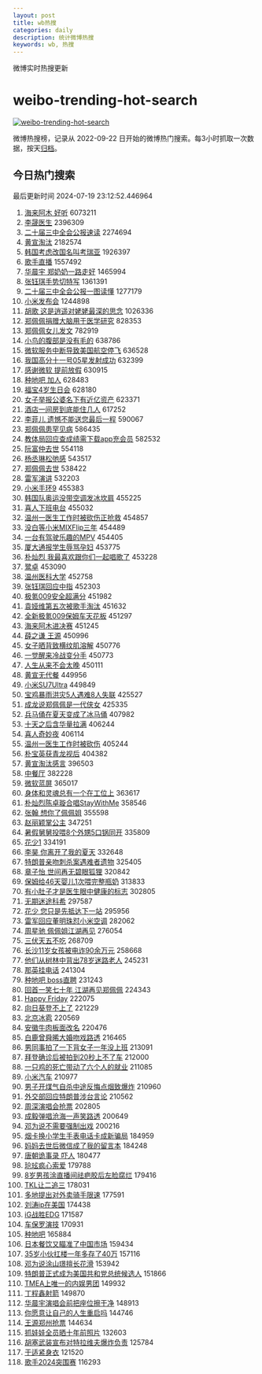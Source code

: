 ```yaml
---
layout: post
title: wb热搜
categories: daily
description: 统计微博热搜
keywords: wb, 热搜
---
```


微博实时热搜更新

# weibo-trending-hot-search

[![weibo-trending-hot-search](https://github.com/ameizi/weibo-trending-hot-search/actions/workflows/ci.yml/badge.svg)](https://github.com/ameizi/weibo-trending-hot-search/actions/workflows/ci.yml)

微博热搜榜，记录从 2022-09-22 日开始的微博热门搜索。每3小时抓取一次数据，按天[归档](./archives)。

## 今日热门搜索

<!-- BEGIN --> 
最后更新时间 2024-07-19 23:12:52.446964 
1. [海来阿木 好听](https://s.weibo.com/weibo?q=%E6%B5%B7%E6%9D%A5%E9%98%BF%E6%9C%A8%20%E5%A5%BD%E5%90%AC&t=31&band_rank=1&Refer=top) 6073211
1. [李晟医生](https://s.weibo.com/weibo?q=%E6%9D%8E%E6%99%9F%E5%8C%BB%E7%94%9F&t=31&band_rank=2&Refer=top) 2396309
1. [二十届三中全会公报速读](https://s.weibo.com/weibo?q=%23%E4%BA%8C%E5%8D%81%E5%B1%8A%E4%B8%89%E4%B8%AD%E5%85%A8%E4%BC%9A%E5%85%AC%E6%8A%A5%E9%80%9F%E8%AF%BB%23&t=31&band_rank=3&Refer=top) 2274694
1. [黄宣淘汰](https://s.weibo.com/weibo?q=%E9%BB%84%E5%AE%A3%E6%B7%98%E6%B1%B0&t=31&band_rank=4&Refer=top) 2182574
1. [韩国考虑改国名叫考瑞亚](https://s.weibo.com/weibo?q=%23%E9%9F%A9%E5%9B%BD%E8%80%83%E8%99%91%E6%94%B9%E5%9B%BD%E5%90%8D%E5%8F%AB%E8%80%83%E7%91%9E%E4%BA%9A%23&t=31&band_rank=1&Refer=top) 1926397
1. [歌手直播](https://s.weibo.com/weibo?q=%E6%AD%8C%E6%89%8B%E7%9B%B4%E6%92%AD&t=31&band_rank=1&Refer=top) 1557492
1. [华晨宇 郑奶奶一路走好](https://s.weibo.com/weibo?q=%E5%8D%8E%E6%99%A8%E5%AE%87%20%E9%83%91%E5%A5%B6%E5%A5%B6%E4%B8%80%E8%B7%AF%E8%B5%B0%E5%A5%BD&t=31&band_rank=2&Refer=top) 1465994
1. [张钰琪手势切特写](https://s.weibo.com/weibo?q=%E5%BC%A0%E9%92%B0%E7%90%AA%E6%89%8B%E5%8A%BF%E5%88%87%E7%89%B9%E5%86%99&t=31&band_rank=5&Refer=top) 1361391
1. [二十届三中全会公报一图读懂](https://s.weibo.com/weibo?q=%23%E4%BA%8C%E5%8D%81%E5%B1%8A%E4%B8%89%E4%B8%AD%E5%85%A8%E4%BC%9A%E5%85%AC%E6%8A%A5%E4%B8%80%E5%9B%BE%E8%AF%BB%E6%87%82%23&t=31&band_rank=3&Refer=top) 1277179
1. [小米发布会](https://s.weibo.com/weibo?q=%E5%B0%8F%E7%B1%B3%E5%8F%91%E5%B8%83%E4%BC%9A&t=31&band_rank=4&Refer=top) 1244898
1. [胡歌 这是逍遥对姥姥最深的思念](https://s.weibo.com/weibo?q=%E8%83%A1%E6%AD%8C%20%E8%BF%99%E6%98%AF%E9%80%8D%E9%81%A5%E5%AF%B9%E5%A7%A5%E5%A7%A5%E6%9C%80%E6%B7%B1%E7%9A%84%E6%80%9D%E5%BF%B5&t=31&band_rank=2&Refer=top) 1026336
1. [郑佩佩捐赠大脑用于医学研究](https://s.weibo.com/weibo?q=%23%E9%83%91%E4%BD%A9%E4%BD%A9%E6%8D%90%E8%B5%A0%E5%A4%A7%E8%84%91%E7%94%A8%E4%BA%8E%E5%8C%BB%E5%AD%A6%E7%A0%94%E7%A9%B6%23&t=31&band_rank=6&Refer=top) 828353
1. [郑佩佩女儿发文](https://s.weibo.com/weibo?q=%23%E9%83%91%E4%BD%A9%E4%BD%A9%E5%A5%B3%E5%84%BF%E5%8F%91%E6%96%87%23&t=31&band_rank=7&Refer=top) 782919
1. [小鸟的腹部是没有毛的](https://s.weibo.com/weibo?q=%E5%B0%8F%E9%B8%9F%E7%9A%84%E8%85%B9%E9%83%A8%E6%98%AF%E6%B2%A1%E6%9C%89%E6%AF%9B%E7%9A%84&t=31&band_rank=4&Refer=top) 638786
1. [微软服务中断导致美国航空停飞](https://s.weibo.com/weibo?q=%23%E5%BE%AE%E8%BD%AF%E6%9C%8D%E5%8A%A1%E4%B8%AD%E6%96%AD%E5%AF%BC%E8%87%B4%E7%BE%8E%E5%9B%BD%E8%88%AA%E7%A9%BA%E5%81%9C%E9%A3%9E%23&t=31&band_rank=5&Refer=top) 636528
1. [我国高分十一号05星发射成功](https://s.weibo.com/weibo?q=%23%E6%88%91%E5%9B%BD%E9%AB%98%E5%88%86%E5%8D%81%E4%B8%80%E5%8F%B705%E6%98%9F%E5%8F%91%E5%B0%84%E6%88%90%E5%8A%9F%23&t=31&band_rank=8&Refer=top) 632399
1. [感谢微软 提前放假](https://s.weibo.com/weibo?q=%E6%84%9F%E8%B0%A2%E5%BE%AE%E8%BD%AF%20%E6%8F%90%E5%89%8D%E6%94%BE%E5%81%87&t=31&band_rank=9&Refer=top) 630915
1. [种地吧 加人](https://s.weibo.com/weibo?q=%E7%A7%8D%E5%9C%B0%E5%90%A7%20%E5%8A%A0%E4%BA%BA&t=31&band_rank=10&Refer=top) 628483
1. [福宝4岁生日会](https://s.weibo.com/weibo?q=%23%E7%A6%8F%E5%AE%9D4%E5%B2%81%E7%94%9F%E6%97%A5%E4%BC%9A%23&t=31&band_rank=11&Refer=top) 628180
1. [女子举报公婆名下有近亿资产](https://s.weibo.com/weibo?q=%23%E5%A5%B3%E5%AD%90%E4%B8%BE%E6%8A%A5%E5%85%AC%E5%A9%86%E5%90%8D%E4%B8%8B%E6%9C%89%E8%BF%91%E4%BA%BF%E8%B5%84%E4%BA%A7%23&t=31&band_rank=12&Refer=top) 623371
1. [酒店一间房到底能住几人](https://s.weibo.com/weibo?q=%23%E9%85%92%E5%BA%97%E4%B8%80%E9%97%B4%E6%88%BF%E5%88%B0%E5%BA%95%E8%83%BD%E4%BD%8F%E5%87%A0%E4%BA%BA%23&t=31&band_rank=8&Refer=top) 617252
1. [李菲儿 遗憾不能送您最后一程](https://s.weibo.com/weibo?q=%E6%9D%8E%E8%8F%B2%E5%84%BF%20%E9%81%97%E6%86%BE%E4%B8%8D%E8%83%BD%E9%80%81%E6%82%A8%E6%9C%80%E5%90%8E%E4%B8%80%E7%A8%8B&t=31&band_rank=13&Refer=top) 590067
1. [郑佩佩患罕见病](https://s.weibo.com/weibo?q=%23%E9%83%91%E4%BD%A9%E4%BD%A9%E6%82%A3%E7%BD%95%E8%A7%81%E7%97%85%23&t=31&band_rank=14&Refer=top) 586435
1. [教体局回应查成绩需下载app充会员](https://s.weibo.com/weibo?q=%23%E6%95%99%E4%BD%93%E5%B1%80%E5%9B%9E%E5%BA%94%E6%9F%A5%E6%88%90%E7%BB%A9%E9%9C%80%E4%B8%8B%E8%BD%BDapp%E5%85%85%E4%BC%9A%E5%91%98%23&t=31&band_rank=10&Refer=top) 582532
1. [阮富仲去世](https://s.weibo.com/weibo?q=%23%E9%98%AE%E5%AF%8C%E4%BB%B2%E5%8E%BB%E4%B8%96%23&t=31&band_rank=11&Refer=top) 554118
1. [杨丞琳松弛感](https://s.weibo.com/weibo?q=%23%E6%9D%A8%E4%B8%9E%E7%90%B3%E6%9D%BE%E5%BC%9B%E6%84%9F%23&t=31&band_rank=12&Refer=top) 543517
1. [郑佩佩去世](https://s.weibo.com/weibo?q=%E9%83%91%E4%BD%A9%E4%BD%A9%E5%8E%BB%E4%B8%96&t=31&band_rank=15&Refer=top) 538422
1. [雷军演讲](https://s.weibo.com/weibo?q=%E9%9B%B7%E5%86%9B%E6%BC%94%E8%AE%B2&t=31&band_rank=7&Refer=top) 532203
1. [小米手环9](https://s.weibo.com/weibo?q=%E5%B0%8F%E7%B1%B3%E6%89%8B%E7%8E%AF9&t=31&band_rank=8&Refer=top) 455383
1. [韩国队奥运没带空调发冰坎肩](https://s.weibo.com/weibo?q=%23%E9%9F%A9%E5%9B%BD%E9%98%9F%E5%A5%A5%E8%BF%90%E6%B2%A1%E5%B8%A6%E7%A9%BA%E8%B0%83%E5%8F%91%E5%86%B0%E5%9D%8E%E8%82%A9%23&t=31&band_rank=29&Refer=top) 455225
1. [喜人下班电台](https://s.weibo.com/weibo?q=%23%E5%96%9C%E4%BA%BA%E4%B8%8B%E7%8F%AD%E7%94%B5%E5%8F%B0%23&t=31&band_rank=10&Refer=top) 455032
1. [温州一医生工作时被砍伤正抢救](https://s.weibo.com/weibo?q=%23%E6%B8%A9%E5%B7%9E%E4%B8%80%E5%8C%BB%E7%94%9F%E5%B7%A5%E4%BD%9C%E6%97%B6%E8%A2%AB%E7%A0%8D%E4%BC%A4%E6%AD%A3%E6%8A%A2%E6%95%91%23&t=31&band_rank=11&Refer=top) 454857
1. [没白等小米MIXFlip三年](https://s.weibo.com/weibo?q=%23%E6%B2%A1%E7%99%BD%E7%AD%89%E5%B0%8F%E7%B1%B3MIXFlip%E4%B8%89%E5%B9%B4%23&t=31&band_rank=12&Refer=top) 454489
1. [一台有驾驶乐趣的MPV](https://s.weibo.com/weibo?q=%23%E4%B8%80%E5%8F%B0%E6%9C%89%E9%A9%BE%E9%A9%B6%E4%B9%90%E8%B6%A3%E7%9A%84MPV%23&t=31&band_rank=13&Refer=top) 454405
1. [厦大通报学生辱骂孕妇](https://s.weibo.com/weibo?q=%23%E5%8E%A6%E5%A4%A7%E9%80%9A%E6%8A%A5%E5%AD%A6%E7%94%9F%E8%BE%B1%E9%AA%82%E5%AD%95%E5%A6%87%23&t=31&band_rank=15&Refer=top) 453775
1. [朴灿烈 我最喜欢跟你们一起唱歌了](https://s.weibo.com/weibo?q=%E6%9C%B4%E7%81%BF%E7%83%88%20%E6%88%91%E6%9C%80%E5%96%9C%E6%AC%A2%E8%B7%9F%E4%BD%A0%E4%BB%AC%E4%B8%80%E8%B5%B7%E5%94%B1%E6%AD%8C%E4%BA%86&t=31&band_rank=17&Refer=top) 453228
1. [鹭卓](https://s.weibo.com/weibo?q=%E9%B9%AD%E5%8D%93&t=31&band_rank=18&Refer=top) 453090
1. [温州医科大学](https://s.weibo.com/weibo?q=%E6%B8%A9%E5%B7%9E%E5%8C%BB%E7%A7%91%E5%A4%A7%E5%AD%A6&t=31&band_rank=19&Refer=top) 452758
1. [张钰琪回应中指](https://s.weibo.com/weibo?q=%E5%BC%A0%E9%92%B0%E7%90%AA%E5%9B%9E%E5%BA%94%E4%B8%AD%E6%8C%87&t=31&band_rank=21&Refer=top) 452303
1. [极氪009安全超满分](https://s.weibo.com/weibo?q=%23%E6%9E%81%E6%B0%AA009%E5%AE%89%E5%85%A8%E8%B6%85%E6%BB%A1%E5%88%86%23&t=31&band_rank=23&Refer=top) 451982
1. [袁娅维第五次被歌手淘汰](https://s.weibo.com/weibo?q=%23%E8%A2%81%E5%A8%85%E7%BB%B4%E7%AC%AC%E4%BA%94%E6%AC%A1%E8%A2%AB%E6%AD%8C%E6%89%8B%E6%B7%98%E6%B1%B0%23&t=31&band_rank=24&Refer=top) 451632
1. [全新极氪009保姆车天花板](https://s.weibo.com/weibo?q=%23%E5%85%A8%E6%96%B0%E6%9E%81%E6%B0%AA009%E4%BF%9D%E5%A7%86%E8%BD%A6%E5%A4%A9%E8%8A%B1%E6%9D%BF%23&t=31&band_rank=25&Refer=top) 451297
1. [海来阿木进决赛](https://s.weibo.com/weibo?q=%23%E6%B5%B7%E6%9D%A5%E9%98%BF%E6%9C%A8%E8%BF%9B%E5%86%B3%E8%B5%9B%23&t=31&band_rank=26&Refer=top) 451245
1. [薛之谦 王源](https://s.weibo.com/weibo?q=%E8%96%9B%E4%B9%8B%E8%B0%A6%20%E7%8E%8B%E6%BA%90&t=31&band_rank=27&Refer=top) 450996
1. [女子晒背致横纹肌溶解](https://s.weibo.com/weibo?q=%23%E5%A5%B3%E5%AD%90%E6%99%92%E8%83%8C%E8%87%B4%E6%A8%AA%E7%BA%B9%E8%82%8C%E6%BA%B6%E8%A7%A3%23&t=31&band_rank=28&Refer=top) 450776
1. [一觉醒来冷战变分手](https://s.weibo.com/weibo?q=%E4%B8%80%E8%A7%89%E9%86%92%E6%9D%A5%E5%86%B7%E6%88%98%E5%8F%98%E5%88%86%E6%89%8B&t=31&band_rank=15&Refer=top) 450773
1. [人生从来不会太晚](https://s.weibo.com/weibo?q=%23%E4%BA%BA%E7%94%9F%E4%BB%8E%E6%9D%A5%E4%B8%8D%E4%BC%9A%E5%A4%AA%E6%99%9A%23&t=31&band_rank=30&Refer=top) 450111
1. [黄宣无代餐](https://s.weibo.com/weibo?q=%E9%BB%84%E5%AE%A3%E6%97%A0%E4%BB%A3%E9%A4%90&t=31&band_rank=31&Refer=top) 449956
1. [小米SU7Ultra](https://s.weibo.com/weibo?q=%E5%B0%8F%E7%B1%B3SU7Ultra&t=31&band_rank=32&Refer=top) 449849
1. [宝鸡暴雨洪灾5人遇难8人失联](https://s.weibo.com/weibo?q=%23%E5%AE%9D%E9%B8%A1%E6%9A%B4%E9%9B%A8%E6%B4%AA%E7%81%BE5%E4%BA%BA%E9%81%87%E9%9A%BE8%E4%BA%BA%E5%A4%B1%E8%81%94%23&t=31&band_rank=16&Refer=top) 425527
1. [成龙说郑佩佩是一代侠女](https://s.weibo.com/weibo?q=%23%E6%88%90%E9%BE%99%E8%AF%B4%E9%83%91%E4%BD%A9%E4%BD%A9%E6%98%AF%E4%B8%80%E4%BB%A3%E4%BE%A0%E5%A5%B3%23&t=31&band_rank=16&Refer=top) 425335
1. [兵马俑在夏天变成了冰马俑](https://s.weibo.com/weibo?q=%23%E5%85%B5%E9%A9%AC%E4%BF%91%E5%9C%A8%E5%A4%8F%E5%A4%A9%E5%8F%98%E6%88%90%E4%BA%86%E5%86%B0%E9%A9%AC%E4%BF%91%23&t=31&band_rank=17&Refer=top) 407982
1. [十天之后含华量拉满](https://s.weibo.com/weibo?q=%23%E5%8D%81%E5%A4%A9%E4%B9%8B%E5%90%8E%E5%90%AB%E5%8D%8E%E9%87%8F%E6%8B%89%E6%BB%A1%23&t=31&band_rank=18&Refer=top) 406244
1. [喜人奇妙夜](https://s.weibo.com/weibo?q=%E5%96%9C%E4%BA%BA%E5%A5%87%E5%A6%99%E5%A4%9C&t=31&band_rank=34&Refer=top) 406114
1. [温州一医生工作时被砍伤](https://s.weibo.com/weibo?q=%23%E6%B8%A9%E5%B7%9E%E4%B8%80%E5%8C%BB%E7%94%9F%E5%B7%A5%E4%BD%9C%E6%97%B6%E8%A2%AB%E7%A0%8D%E4%BC%A4%23&t=31&band_rank=19&Refer=top) 405244
1. [朴宝英获青龙视后](https://s.weibo.com/weibo?q=%23%E6%9C%B4%E5%AE%9D%E8%8B%B1%E8%8E%B7%E9%9D%92%E9%BE%99%E8%A7%86%E5%90%8E%23&t=31&band_rank=35&Refer=top) 404382
1. [黄宣淘汰感言](https://s.weibo.com/weibo?q=%23%E9%BB%84%E5%AE%A3%E6%B7%98%E6%B1%B0%E6%84%9F%E8%A8%80%23&t=31&band_rank=36&Refer=top) 396503
1. [中餐厅](https://s.weibo.com/weibo?q=%E4%B8%AD%E9%A4%90%E5%8E%85&t=31&band_rank=37&Refer=top) 382228
1. [微软蓝屏](https://s.weibo.com/weibo?q=%E5%BE%AE%E8%BD%AF%E8%93%9D%E5%B1%8F&t=31&band_rank=20&Refer=top) 365017
1. [身体和灵魂总有一个在工位上](https://s.weibo.com/weibo?q=%23%E8%BA%AB%E4%BD%93%E5%92%8C%E7%81%B5%E9%AD%82%E6%80%BB%E6%9C%89%E4%B8%80%E4%B8%AA%E5%9C%A8%E5%B7%A5%E4%BD%8D%E4%B8%8A%23&t=31&band_rank=38&Refer=top) 363617
1. [朴灿烈陈卓璇合唱StayWithMe](https://s.weibo.com/weibo?q=%23%E6%9C%B4%E7%81%BF%E7%83%88%E9%99%88%E5%8D%93%E7%92%87%E5%90%88%E5%94%B1StayWithMe%23&t=31&band_rank=39&Refer=top) 358546
1. [张翰 想你了佩佩姐](https://s.weibo.com/weibo?q=%E5%BC%A0%E7%BF%B0%20%E6%83%B3%E4%BD%A0%E4%BA%86%E4%BD%A9%E4%BD%A9%E5%A7%90&t=31&band_rank=21&Refer=top) 355598
1. [赵丽颖掌公主](https://s.weibo.com/weibo?q=%23%E8%B5%B5%E4%B8%BD%E9%A2%96%E6%8E%8C%E5%85%AC%E4%B8%BB%23&t=31&band_rank=22&Refer=top) 347251
1. [暑假舅舅投喂8个外甥5口锅同开](https://s.weibo.com/weibo?q=%23%E6%9A%91%E5%81%87%E8%88%85%E8%88%85%E6%8A%95%E5%96%828%E4%B8%AA%E5%A4%96%E7%94%A55%E5%8F%A3%E9%94%85%E5%90%8C%E5%BC%80%23&t=31&band_rank=40&Refer=top) 335809
1. [花少1](https://s.weibo.com/weibo?q=%E8%8A%B1%E5%B0%911&t=31&band_rank=23&Refer=top) 334191
1. [李昊 你离开了我的夏天](https://s.weibo.com/weibo?q=%E6%9D%8E%E6%98%8A%20%E4%BD%A0%E7%A6%BB%E5%BC%80%E4%BA%86%E6%88%91%E7%9A%84%E5%A4%8F%E5%A4%A9&t=31&band_rank=42&Refer=top) 332648
1. [特朗普亲吻刺杀案遇难者遗物](https://s.weibo.com/weibo?q=%23%E7%89%B9%E6%9C%97%E6%99%AE%E4%BA%B2%E5%90%BB%E5%88%BA%E6%9D%80%E6%A1%88%E9%81%87%E9%9A%BE%E8%80%85%E9%81%97%E7%89%A9%23&t=31&band_rank=40&Refer=top) 325405
1. [章子怡 世间再无碧眼狐狸](https://s.weibo.com/weibo?q=%E7%AB%A0%E5%AD%90%E6%80%A1%20%E4%B8%96%E9%97%B4%E5%86%8D%E6%97%A0%E7%A2%A7%E7%9C%BC%E7%8B%90%E7%8B%B8&t=31&band_rank=24&Refer=top) 320842
1. [保姆给46天婴儿1次喂完整瓶奶](https://s.weibo.com/weibo?q=%23%E4%BF%9D%E5%A7%86%E7%BB%9946%E5%A4%A9%E5%A9%B4%E5%84%BF1%E6%AC%A1%E5%96%82%E5%AE%8C%E6%95%B4%E7%93%B6%E5%A5%B6%23&t=31&band_rank=25&Refer=top) 313833
1. [有小肚子才是医生眼中健康的标志](https://s.weibo.com/weibo?q=%23%E6%9C%89%E5%B0%8F%E8%82%9A%E5%AD%90%E6%89%8D%E6%98%AF%E5%8C%BB%E7%94%9F%E7%9C%BC%E4%B8%AD%E5%81%A5%E5%BA%B7%E7%9A%84%E6%A0%87%E5%BF%97%23&t=31&band_rank=26&Refer=top) 302805
1. [无期迷途科希](https://s.weibo.com/weibo?q=%E6%97%A0%E6%9C%9F%E8%BF%B7%E9%80%94%E7%A7%91%E5%B8%8C&t=31&band_rank=17&Refer=top) 297587
1. [花少 您只是先抵达下一站](https://s.weibo.com/weibo?q=%E8%8A%B1%E5%B0%91%20%E6%82%A8%E5%8F%AA%E6%98%AF%E5%85%88%E6%8A%B5%E8%BE%BE%E4%B8%8B%E4%B8%80%E7%AB%99&t=31&band_rank=27&Refer=top) 295956
1. [雷军回应董明珠怼小米空调](https://s.weibo.com/weibo?q=%23%E9%9B%B7%E5%86%9B%E5%9B%9E%E5%BA%94%E8%91%A3%E6%98%8E%E7%8F%A0%E6%80%BC%E5%B0%8F%E7%B1%B3%E7%A9%BA%E8%B0%83%23&t=31&band_rank=45&Refer=top) 282062
1. [周星驰 佩佩姐江湖再见](https://s.weibo.com/weibo?q=%E5%91%A8%E6%98%9F%E9%A9%B0%20%E4%BD%A9%E4%BD%A9%E5%A7%90%E6%B1%9F%E6%B9%96%E5%86%8D%E8%A7%81&t=31&band_rank=28&Refer=top) 276054
1. [三伏天五不吃](https://s.weibo.com/weibo?q=%23%E4%B8%89%E4%BC%8F%E5%A4%A9%E4%BA%94%E4%B8%8D%E5%90%83%23&t=31&band_rank=29&Refer=top) 268709
1. [长沙11岁女孩被电诈90余万元](https://s.weibo.com/weibo?q=%23%E9%95%BF%E6%B2%9911%E5%B2%81%E5%A5%B3%E5%AD%A9%E8%A2%AB%E7%94%B5%E8%AF%8890%E4%BD%99%E4%B8%87%E5%85%83%23&t=31&band_rank=18&Refer=top) 258668
1. [他们从树林中背出78岁迷路老人](https://s.weibo.com/weibo?q=%23%E4%BB%96%E4%BB%AC%E4%BB%8E%E6%A0%91%E6%9E%97%E4%B8%AD%E8%83%8C%E5%87%BA78%E5%B2%81%E8%BF%B7%E8%B7%AF%E8%80%81%E4%BA%BA%23&t=31&band_rank=30&Refer=top) 245231
1. [那英挂电话](https://s.weibo.com/weibo?q=%23%E9%82%A3%E8%8B%B1%E6%8C%82%E7%94%B5%E8%AF%9D%23&t=31&band_rank=47&Refer=top) 241304
1. [种地吧 boss直聘](https://s.weibo.com/weibo?q=%E7%A7%8D%E5%9C%B0%E5%90%A7%20boss%E7%9B%B4%E8%81%98&t=31&band_rank=31&Refer=top) 231243
1. [回首一笑七十年 江湖再见郑佩佩](https://s.weibo.com/weibo?q=%E5%9B%9E%E9%A6%96%E4%B8%80%E7%AC%91%E4%B8%83%E5%8D%81%E5%B9%B4%20%E6%B1%9F%E6%B9%96%E5%86%8D%E8%A7%81%E9%83%91%E4%BD%A9%E4%BD%A9&t=31&band_rank=48&Refer=top) 224343
1. [Happy Friday](https://s.weibo.com/weibo?q=Happy%20Friday&t=31&band_rank=32&Refer=top) 222075
1. [向日葵登不上了](https://s.weibo.com/weibo?q=%E5%90%91%E6%97%A5%E8%91%B5%E7%99%BB%E4%B8%8D%E4%B8%8A%E4%BA%86&t=31&band_rank=33&Refer=top) 221229
1. [北京冰雹](https://s.weibo.com/weibo?q=%E5%8C%97%E4%BA%AC%E5%86%B0%E9%9B%B9&t=31&band_rank=49&Refer=top) 220569
1. [安徽牛肉板面改名](https://s.weibo.com/weibo?q=%23%E5%AE%89%E5%BE%BD%E7%89%9B%E8%82%89%E6%9D%BF%E9%9D%A2%E6%94%B9%E5%90%8D%23&t=31&band_rank=34&Refer=top) 220476
1. [白鹿曾舜晞大婚吻戏路透](https://s.weibo.com/weibo?q=%23%E7%99%BD%E9%B9%BF%E6%9B%BE%E8%88%9C%E6%99%9E%E5%A4%A7%E5%A9%9A%E5%90%BB%E6%88%8F%E8%B7%AF%E9%80%8F%23&t=31&band_rank=35&Refer=top) 216465
1. [男同事拍了一下背女子一年没上班](https://s.weibo.com/weibo?q=%23%E7%94%B7%E5%90%8C%E4%BA%8B%E6%8B%8D%E4%BA%86%E4%B8%80%E4%B8%8B%E8%83%8C%E5%A5%B3%E5%AD%90%E4%B8%80%E5%B9%B4%E6%B2%A1%E4%B8%8A%E7%8F%AD%23&t=31&band_rank=36&Refer=top) 213091
1. [拜登确诊后被拍到20秒上不了车](https://s.weibo.com/weibo?q=%23%E6%8B%9C%E7%99%BB%E7%A1%AE%E8%AF%8A%E5%90%8E%E8%A2%AB%E6%8B%8D%E5%88%B020%E7%A7%92%E4%B8%8A%E4%B8%8D%E4%BA%86%E8%BD%A6%23&t=31&band_rank=37&Refer=top) 212000
1. [一只鸡的死亡带动了六个人的就业](https://s.weibo.com/weibo?q=%E4%B8%80%E5%8F%AA%E9%B8%A1%E7%9A%84%E6%AD%BB%E4%BA%A1%E5%B8%A6%E5%8A%A8%E4%BA%86%E5%85%AD%E4%B8%AA%E4%BA%BA%E7%9A%84%E5%B0%B1%E4%B8%9A&t=31&band_rank=21&Refer=top) 211085
1. [小米汽车](https://s.weibo.com/weibo?q=%E5%B0%8F%E7%B1%B3%E6%B1%BD%E8%BD%A6&t=31&band_rank=22&Refer=top) 210977
1. [男子开煤气自杀中途反悔点烟致爆炸](https://s.weibo.com/weibo?q=%23%E7%94%B7%E5%AD%90%E5%BC%80%E7%85%A4%E6%B0%94%E8%87%AA%E6%9D%80%E4%B8%AD%E9%80%94%E5%8F%8D%E6%82%94%E7%82%B9%E7%83%9F%E8%87%B4%E7%88%86%E7%82%B8%23&t=31&band_rank=23&Refer=top) 210960
1. [外交部回应特朗普涉台言论](https://s.weibo.com/weibo?q=%23%E5%A4%96%E4%BA%A4%E9%83%A8%E5%9B%9E%E5%BA%94%E7%89%B9%E6%9C%97%E6%99%AE%E6%B6%89%E5%8F%B0%E8%A8%80%E8%AE%BA%23&t=31&band_rank=27&Refer=top) 210562
1. [周深演唱会抢票](https://s.weibo.com/weibo?q=%E5%91%A8%E6%B7%B1%E6%BC%94%E5%94%B1%E4%BC%9A%E6%8A%A2%E7%A5%A8&t=31&band_rank=32&Refer=top) 202805
1. [成毅弹唱沧海一声笑路透](https://s.weibo.com/weibo?q=%23%E6%88%90%E6%AF%85%E5%BC%B9%E5%94%B1%E6%B2%A7%E6%B5%B7%E4%B8%80%E5%A3%B0%E7%AC%91%E8%B7%AF%E9%80%8F%23&t=31&band_rank=33&Refer=top) 200649
1. [邓为说不需要强制出戏](https://s.weibo.com/weibo?q=%23%E9%82%93%E4%B8%BA%E8%AF%B4%E4%B8%8D%E9%9C%80%E8%A6%81%E5%BC%BA%E5%88%B6%E5%87%BA%E6%88%8F%23&t=31&band_rank=38&Refer=top) 200216
1. [烟卡换小学生手表电话卡成新骗局](https://s.weibo.com/weibo?q=%23%E7%83%9F%E5%8D%A1%E6%8D%A2%E5%B0%8F%E5%AD%A6%E7%94%9F%E6%89%8B%E8%A1%A8%E7%94%B5%E8%AF%9D%E5%8D%A1%E6%88%90%E6%96%B0%E9%AA%97%E5%B1%80%23&t=31&band_rank=39&Refer=top) 184959
1. [妈妈去世后微信成了我的留言本](https://s.weibo.com/weibo?q=%23%E5%A6%88%E5%A6%88%E5%8E%BB%E4%B8%96%E5%90%8E%E5%BE%AE%E4%BF%A1%E6%88%90%E4%BA%86%E6%88%91%E7%9A%84%E7%95%99%E8%A8%80%E6%9C%AC%23&t=31&band_rank=44&Refer=top) 184248
1. [唐朝诡事录 吓人](https://s.weibo.com/weibo?q=%E5%94%90%E6%9C%9D%E8%AF%A1%E4%BA%8B%E5%BD%95%20%E5%90%93%E4%BA%BA&t=31&band_rank=40&Refer=top) 180477
1. [玱玹疯心索爱](https://s.weibo.com/weibo?q=%E7%8E%B1%E7%8E%B9%E7%96%AF%E5%BF%83%E7%B4%A2%E7%88%B1&t=31&band_rank=35&Refer=top) 179788
1. [8岁男孩涂直播间祛疤胶后左脸腐烂](https://s.weibo.com/weibo?q=%238%E5%B2%81%E7%94%B7%E5%AD%A9%E6%B6%82%E7%9B%B4%E6%92%AD%E9%97%B4%E7%A5%9B%E7%96%A4%E8%83%B6%E5%90%8E%E5%B7%A6%E8%84%B8%E8%85%90%E7%83%82%23&t=31&band_rank=41&Refer=top) 179416
1. [TKL让二追三](https://s.weibo.com/weibo?q=%23TKL%E8%AE%A9%E4%BA%8C%E8%BF%BD%E4%B8%89%23&t=31&band_rank=42&Refer=top) 178031
1. [多地提出对外卖骑手限速](https://s.weibo.com/weibo?q=%23%E5%A4%9A%E5%9C%B0%E6%8F%90%E5%87%BA%E5%AF%B9%E5%A4%96%E5%8D%96%E9%AA%91%E6%89%8B%E9%99%90%E9%80%9F%23&t=31&band_rank=43&Refer=top) 177591
1. [刘涛ip在美国](https://s.weibo.com/weibo?q=%23%E5%88%98%E6%B6%9Bip%E5%9C%A8%E7%BE%8E%E5%9B%BD%23&t=31&band_rank=36&Refer=top) 174438
1. [iG战胜EDG](https://s.weibo.com/weibo?q=iG%E6%88%98%E8%83%9CEDG&t=31&band_rank=45&Refer=top) 171587
1. [车保罗演技](https://s.weibo.com/weibo?q=%23%E8%BD%A6%E4%BF%9D%E7%BD%97%E6%BC%94%E6%8A%80%23&t=31&band_rank=46&Refer=top) 170931
1. [种地吧](https://s.weibo.com/weibo?q=%E7%A7%8D%E5%9C%B0%E5%90%A7&t=31&band_rank=37&Refer=top) 165884
1. [日本餐饮又瞄准了中国市场](https://s.weibo.com/weibo?q=%23%E6%97%A5%E6%9C%AC%E9%A4%90%E9%A5%AE%E5%8F%88%E7%9E%84%E5%87%86%E4%BA%86%E4%B8%AD%E5%9B%BD%E5%B8%82%E5%9C%BA%23&t=31&band_rank=47&Refer=top) 159434
1. [35岁小伙扛楼一年多存了40万](https://s.weibo.com/weibo?q=%2335%E5%B2%81%E5%B0%8F%E4%BC%99%E6%89%9B%E6%A5%BC%E4%B8%80%E5%B9%B4%E5%A4%9A%E5%AD%98%E4%BA%8640%E4%B8%87%23&t=31&band_rank=48&Refer=top) 157116
1. [邓为说涂山璟擅长花滑](https://s.weibo.com/weibo?q=%23%E9%82%93%E4%B8%BA%E8%AF%B4%E6%B6%82%E5%B1%B1%E7%92%9F%E6%93%85%E9%95%BF%E8%8A%B1%E6%BB%91%23&t=31&band_rank=49&Refer=top) 153942
1. [特朗普正式成为美国共和党总统候选人](https://s.weibo.com/weibo?q=%23%E7%89%B9%E6%9C%97%E6%99%AE%E6%AD%A3%E5%BC%8F%E6%88%90%E4%B8%BA%E7%BE%8E%E5%9B%BD%E5%85%B1%E5%92%8C%E5%85%9A%E6%80%BB%E7%BB%9F%E5%80%99%E9%80%89%E4%BA%BA%23&t=31&band_rank=50&Refer=top) 151866
1. [TMEA上唯一的内娱男团](https://s.weibo.com/weibo?q=TMEA%E4%B8%8A%E5%94%AF%E4%B8%80%E7%9A%84%E5%86%85%E5%A8%B1%E7%94%B7%E5%9B%A2&t=31&band_rank=39&Refer=top) 149932
1. [丁程鑫射箭](https://s.weibo.com/weibo?q=%E4%B8%81%E7%A8%8B%E9%91%AB%E5%B0%84%E7%AE%AD&t=31&band_rank=41&Refer=top) 149870
1. [华晨宇演唱会前把座位擦干净](https://s.weibo.com/weibo?q=%23%E5%8D%8E%E6%99%A8%E5%AE%87%E6%BC%94%E5%94%B1%E4%BC%9A%E5%89%8D%E6%8A%8A%E5%BA%A7%E4%BD%8D%E6%93%A6%E5%B9%B2%E5%87%80%23&t=31&band_rank=42&Refer=top) 148913
1. [你愿意让自己的人生重启吗](https://s.weibo.com/weibo?q=%E4%BD%A0%E6%84%BF%E6%84%8F%E8%AE%A9%E8%87%AA%E5%B7%B1%E7%9A%84%E4%BA%BA%E7%94%9F%E9%87%8D%E5%90%AF%E5%90%97&t=31&band_rank=43&Refer=top) 144746
1. [王源郑州抢票](https://s.weibo.com/weibo?q=%E7%8E%8B%E6%BA%90%E9%83%91%E5%B7%9E%E6%8A%A2%E7%A5%A8&t=31&band_rank=44&Refer=top) 144634
1. [抓娃娃全员晒十年前照片](https://s.weibo.com/weibo?q=%23%E6%8A%93%E5%A8%83%E5%A8%83%E5%85%A8%E5%91%98%E6%99%92%E5%8D%81%E5%B9%B4%E5%89%8D%E7%85%A7%E7%89%87%23&t=31&band_rank=47&Refer=top) 132603
1. [胡塞武装宣布对特拉维夫爆炸负责](https://s.weibo.com/weibo?q=%23%E8%83%A1%E5%A1%9E%E6%AD%A6%E8%A3%85%E5%AE%A3%E5%B8%83%E5%AF%B9%E7%89%B9%E6%8B%89%E7%BB%B4%E5%A4%AB%E7%88%86%E7%82%B8%E8%B4%9F%E8%B4%A3%23&t=31&band_rank=48&Refer=top) 125784
1. [于适紧身衣](https://s.weibo.com/weibo?q=%23%E4%BA%8E%E9%80%82%E7%B4%A7%E8%BA%AB%E8%A1%A3%23&t=31&band_rank=49&Refer=top) 121520
1. [歌手2024突围赛](https://s.weibo.com/weibo?q=%23%E6%AD%8C%E6%89%8B2024%E7%AA%81%E5%9B%B4%E8%B5%9B%23&t=31&band_rank=50&Refer=top) 116293
<!-- END -->
